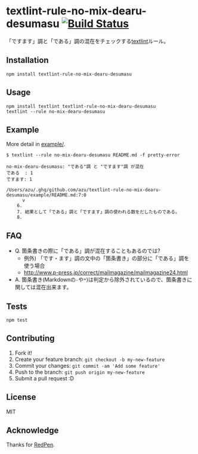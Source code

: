 # textlint-rule-no-mix-dearu-desumasu [![Build Status](https://travis-ci.org/azu/textlint-rule-no-mix-dearu-desumasu.svg?branch=master)](https://travis-ci.org/azu/textlint-rule-no-mix-dearu-desumasu)

「ですます」調と「である」調の混在をチェックする[textlint](https://github.com/azu/textlint "textlint")ルール。

## Installation

    npm install textlint-rule-no-mix-dearu-desumasu

## Usage

    npm install textlint textlint-rule-no-mix-dearu-desumasu
    textlint --rule no-mix-dearu-desumasu

## Example

More detail in [example/](example/).

```
$ textlint --rule no-mix-dearu-desumasu README.md -f pretty-error

no-mix-dearu-desumasu: "である"調 と "ですます"調 が混在
である  : 1
ですます: 1

/Users/azu/.ghq/github.com/azu/textlint-rule-no-mix-dearu-desumasu/example/README.md:7:0
      v
    6. 
    7. 結果として「である」調と「ですます」調の使われる数をだしたものである。
    8. 
```

## FAQ

- Q. 箇条書きの際に「である」調が混在することもあるのでは?
    - 例外) 「です・ます」調の文中の「箇条書き」の部分に「である」調を使う場合
    - http://www.p-press.jp/correct/mailmagazine/mailmagazine24.html
- A. 箇条書き(Markdownの`-`や`*`)は判定から除外されているので、箇条書きに関しては混在出来ます。

## Tests

    npm test

## Contributing

1. Fork it!
2. Create your feature branch: `git checkout -b my-new-feature`
3. Commit your changes: `git commit -am 'Add some feature'`
4. Push to the branch: `git push origin my-new-feature`
5. Submit a pull request :D

## License

MIT

## Acknowledge

Thanks for [RedPen](http://redpen.cc/ "RedPen").